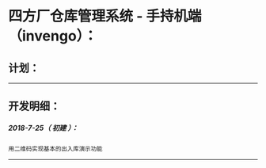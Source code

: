 四方厂仓库管理系统 - 手持机端（invengo）：
===================================================================

计划：
-------------------------------------------------------------------

*******************************************************************

开发明细：
-------------------------------------------------------------------

##### 2018-7-25（ 初建 ）：
	用二维码实现基本的出入库演示功能

*******************************************************************
